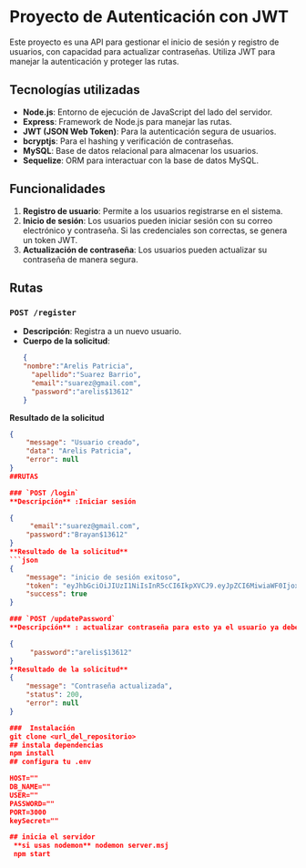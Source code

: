 # Proyecto de Autenticación con JWT

Este proyecto es una API para gestionar el inicio de sesión y registro de usuarios, con capacidad para actualizar contraseñas. Utiliza JWT para manejar la autenticación y proteger las rutas.

## Tecnologías utilizadas

- **Node.js**: Entorno de ejecución de JavaScript del lado del servidor.
- **Express**: Framework de Node.js para manejar las rutas.
- **JWT (JSON Web Token)**: Para la autenticación segura de usuarios.
- **bcryptjs**: Para el hashing y verificación de contraseñas.
- **MySQL**: Base de datos relacional para almacenar los usuarios.
- **Sequelize**: ORM para interactuar con la base de datos MySQL.

## Funcionalidades

1. **Registro de usuario**: Permite a los usuarios registrarse en el sistema.
2. **Inicio de sesión**: Los usuarios pueden iniciar sesión con su correo electrónico y contraseña. Si las credenciales son correctas, se genera un token JWT.
3. **Actualización de contraseña**: Los usuarios pueden actualizar su contraseña de manera segura.

## Rutas

### `POST /register`
- **Descripción**: Registra a un nuevo usuario.
- **Cuerpo de la solicitud**:
  ```json
  {
  "nombre":"Arelis Patricia",
    "apellido":"Suarez Barrio",
    "email":"suarez@gmail.com",
    "password":"arelis$13612"
  }
**Resultado de la solicitud**
```json
{
    "message": "Usuario creado",
    "data": "Arelis Patricia",
    "error": null
}
##RUTAS

### `POST /login`
**Descripción** :Iniciar sesión

{
     "email":"suarez@gmail.com",
    "password":"Brayan$13612"
}
**Resultado de la solicitud**
```json
{
    "message": "inicio de sesión exitoso",
    "token": "eyJhbGciOiJIUzI1NiIsInR5cCI6IkpXVCJ9.eyJpZCI6MiwiaWF0IjoxNzQ2OTc2Nzk4LCJleHAiOjE3NDY5ODAzOTh9.DhIGbQ-B1SQNwcwN4aZYwSlJgcZ9Z4zM7fvvJYbIjRE",
    "success": true
}

### `POST /updatePassword`
**Descripción** : actualizar contraseña para esto ya el usuario ya debe estar registrado en la base de datos si en caso de que no no lo dejará ingresar

{
     "password":"arelis$13612"
}
**Resultado de la solicitud**
{
    "message": "Contraseña actualizada",
    "status": 200,
    "error": null
}

###  Instalación
git clone <url_del_repositorio>
## instala dependencias
npm install
## configura tu .env

HOST=""
DB_NAME=""
USER=""
PASSWORD=""
PORT=3000
keySecret=""

## inicia el servidor
 **si usas nodemon** nodemon server.msj
 npm start
